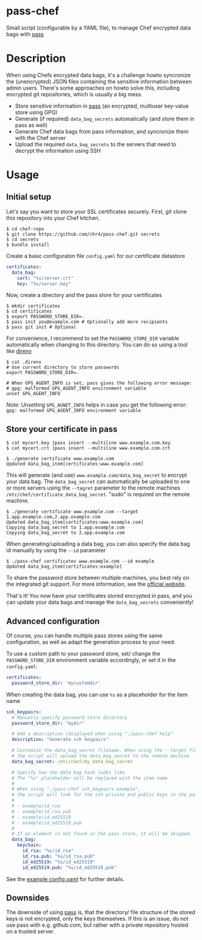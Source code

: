 pass-chef
==============

Small script (configurable by a YAML file), to manage Chef encrypted data bags with
[pass](http://passwordstore.org)

# Description

When using Chefs encrypted data bags, it's a challenge howto syncronize the (unencrypted) JSON files
containing the sensitive information between admin users.
There's some approaches on howto solve this, including encrypted git repositories, which is usually
a big mess.

- Store sensitive information in [pass](http://passwordstore.org) (an encrypted, multiuser key-value store using GPG)
- Generate (if required) `data_bag_secrets` automatically (and store them in pass as well)
- Generate Chef data bags from pass information, and syncronize them with the Chef server
- Upload the required `data_bag_secrets` to the servers that need to decrypt the information using
  SSH

# Usage

## Initial setup

Let's say you want to store your SSL certificates securely. First, git clone this repository into
your Chef kitchen.

```shell
$ cd chef-repo
$ git clone https://github.com/chr4/pass-chef.git secrets
$ cd secrets
$ bundle install
```

Create a basic configuraton file `config.yaml` for our certificate datastore

```yaml
certificates:
  data_bag:
    cert: "%s/server.crt"
    key: "%s/server.key"
```

Now, create a directory and the pass store for your certificates

```shell
$ mkdir certificates
$ cd certificates
$ export PASSWORD_STORE_DIR=.
$ pass init you@example.com # Optionally add more recipients
$ pass git init # Optional
```

For convenience, I recommend to set the `PASSWORD_STORE_DIR` variable automatically when changing to
this directory. You can do so using a tool like [direnv](http://direnv.net/)

```shell
$ cat .direnv
# Use current directory to store passwords
export PASSWORD_STORE_DIR=.

# When GPG_AGENT_INFO is set, pass gives the following error message:
# gpg: malformed GPG_AGENT_INFO environment variable
unset GPG_AGENT_INFO
```

*Note*: Unsetting `GPG_AGNET_INFO` helps in case you get the following error: `gpg: malformed GPG_AGENT_INFO environment variable`

## Store your certificate in pass

```shell
$ cat mycert.key |pass insert --multiline www.example.com.key
$ cat mycert.crt |pass insert --multiline www.example.com.crt
```

```shell
$ ./generate certificate www.example.com
Updated data_bag_item[certificates:www.example.com]
```

This will generate (and use) `www.example.com/data_bag_secret` to encrypt your data bag.
The `data_bag_secret` can automatically be uploaded to one or more servers using the `--tagret`
parameter to the remote machines `/etc/chef/certificate_data_bag_secret`. "sudo" is required on the
remote machine.

```shell
$ ./generate certificate www.example.com --target 1.app.example.com,2.app.example.com
Updated data_bag_item[certificates:www.example.com]
Copying data_bag_secret to 1.app.example.com
Copying data_bag_secret to 2.app.example.com
```

When generating/uploading a data bag, you can also specify the data bag id manually by using the
`--id` parameter

```shell
$ ./pass-chef certificates www.example.com --id example
Updated data_bag_item[certificates:example]
```

To share the password store between multiple machines, you best rely on the integrated git support.
For more information, see the [official website](http://passwordstore.org).

That's it! You now have your certificates stored encrypted in pass, and you can update your
data bags and manage the `data_bag_secrets` conveniently!


## Advanced configuration

Of course, you can handle multiple pass stores using the same configuration, as well as adapt
the generation process to your need.

To use a custom path to your password store, set/ change the `PASSWORD_STORE_DIR` environment
variable accordingly, or set it in the `config.yaml`:

```yaml
certificates:
  password_store_dir: 'mycustomdir'
```

When creating the data bag, you can use `%s` as a placeholder for the item name

```yaml
ssh_keypairs:
  # Manually specify password store directory
  password_store_dir: "mydir"

  # Add a description (displayed when using "./pass-chef help"
  description: "Generate ssh keypairs"

  # Customize the data_bag_secret filename. When using the --target flag,
  # the script will upload the data_bag_secret to the remote machine
  data_bag_secret: /etc/chef/my_data_bag_secret

  # Specify how the data bag hash looks like
  # The "%s" placeholder will be replaced with the item name
  #
  # When using "./pass-chef ssh_keypairs example",
  # the script will look for the ssh private and public keys in the pass store
  #
  # - example/id_rsa
  # - example/id_rsa.pub
  # - example/id_ed25519
  # - example/id_ed25519.pub
  #
  # If an element is not found in the pass store, it will be skipped.
  data_bag:
    keychain:
      id_rsa: "%s/id_rsa"
      id_rsa.pub: "%s/id_rsa.pub"
      id_ed25519: "%s/id_ed25519"
      id_ed25519.pub: "%s/id_ed25519.pub"
```

See the [example config.yaml](https://github.com/chr4/pass-chef/blob/master/config.yaml.example)
for further details.

## Downsides

The downside of using [pass](http://passwordstore.org) is, that the directory/ file structure of
the stored keys is not encrypted, only the keys themselves.
If this is an issue, do not use pass with e.g. github.com, but rather with a private repository
hosted on a trusted server.

